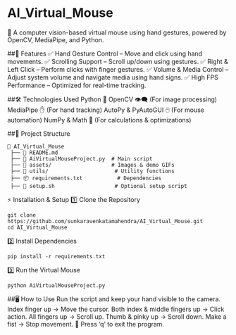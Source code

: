 # AI_Virtual_Mouse
🚀 A computer vision-based virtual mouse using hand gestures, powered by OpenCV, MediaPipe, and Python.

##📌 Features
✅ Hand Gesture Control – Move and click using hand movements.
✅ Scrolling Support – Scroll up/down using gestures.
✅ Right & Left Click – Perform clicks with finger gestures.
✅ Volume & Media Control – Adjust system volume and navigate media using hand signs.
✅ High FPS Performance – Optimized for real-time tracking.

##🛠️ Technologies Used
Python 🐍
OpenCV 👁️‍🗨️ (For image processing)
MediaPipe ✋ (For hand tracking)
AutoPy & PyAutoGUI 🖱️ (For mouse automation)
NumPy & Math 📏 (For calculations & optimizations)

##📂 Project Structure

```
📁 AI_Virtual_Mouse
 ├── 📝 README.md
 ├── 📜 AiVirtualMouseProject.py  # Main script
 ├── 📸 assets/                   # Images & demo GIFs
 ├── 📂 utils/                     # Utility functions
 ├── 📦 requirements.txt           # Dependencies
 ├── 🔧 setup.sh                   # Optional setup script
```
⚡ Installation & Setup
1️⃣ Clone the Repository

```
git clone https://github.com/sunkaravenkatamahendra/AI_Virtual_Mouse.git
cd AI_Virtual_Mouse
```
2️⃣ Install Dependencies

```
pip install -r requirements.txt
```
3️⃣ Run the Virtual Mouse

```
python AiVirtualMouseProject.py
```

##🖥️ How to Use
Run the script and keep your hand visible to the camera.
Index finger up → Move the cursor.
Both index & middle fingers up → Click action.
All fingers up → Scroll up.
Thumb & pinky up → Scroll down.
Make a fist → Stop movement.
🛑 Press ‘q’ to exit the program.

